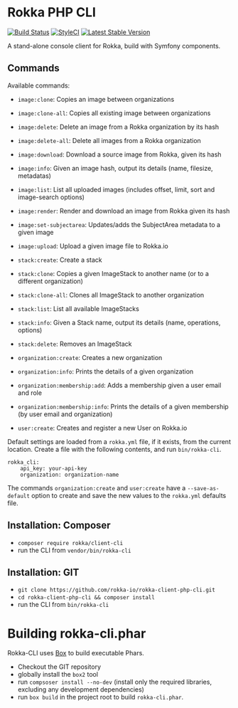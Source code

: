 # Rokka PHP CLI


[![Build Status](https://api.travis-ci.org/rokka-io/rokka-client-php-cli.svg?branch=master)](https://travis-ci.org/rokka-io/rokka-client-php-cli)
[![StyleCI](https://styleci.io/repos/54209439/shield)](https://styleci.io/repos/54209439)
[![Latest Stable Version](https://poser.pugx.org/rokka/client-cli/version.png)](https://packagist.org/packages/rokka/client-cli)

A stand-alone console client for Rokka, build with Symfony components.

## Commands

Available commands:

 * `image:clone`: Copies an image between organizations
 * `image:clone-all`: Copies all existing image between organizations
 * `image:delete`: Delete an image from a Rokka organization by its hash
 * `image:delete-all`: Delete all images from a Rokka organization
 * `image:download`: Download a source image from Rokka, given its hash
 * `image:info`: Given an image hash, output its details (name, filesize, metadatas)
 * `image:list`: List all uploaded images (includes offset, limit, sort and image-search options)
 * `image:render`: Render and download an image from Rokka given its hash
 * `image:set-subjectarea`: Updates/adds the SubjectArea metadata to a given image
 * `image:upload`: Upload a given image file to Rokka.io

 * `stack:create`: Create a stack
 * `stack:clone`: Copies a given ImageStack to another name (or to a different organization)
 * `stack:clone-all`: Clones all ImageStack to another organization
 * `stack:list`: List all available ImageStacks
 * `stack:info`: Given a Stack name, output its details (name, operations, options)
 * `stack:delete`: Removes an ImageStack

 * `organization:create`: Creates a new organization
 * `organization:info`: Prints the details of a given organization
 * `organization:membership:add`: Adds a membership given a user email and role
 * `organization:membership:info`: Prints the details of a given membership (by user email and organization)

 * `user:create`: Creates and register a new User on Rokka.io

Default settings are loaded from a `rokka.yml` file, if it exists, from the current location.
Create a file with the following contents, and run `bin/rokka-cli`.

```
rokka_cli:
    api_key: your-api-key
    organization: organization-name
```

The commands `organization:create` and `user:create` have a `--save-as-default` option to create and save
the new values to the `rokka.yml` defaults file.

## Installation: Composer

 - `composer require rokka/client-cli`
 - run the CLI from `vendor/bin/rokka-cli`

## Installation: GIT

 - `git clone https://github.com/rokka-io/rokka-client-php-cli.git`
 - `cd rokka-client-php-cli && composer install`
 - run the CLI from `bin/rokka-cli`

# Building rokka-cli.phar

Rokka-CLI uses [Box](http://box-project.github.io/box2/) to build executable Phars.

 - Checkout the GIT repository
 - globally install the `box2` tool
 - run `compsoser install --no-dev` (install only the required libraries, excluding any development dependencies)
 - run `box build` in the project root to build `rokka-cli.phar`.

